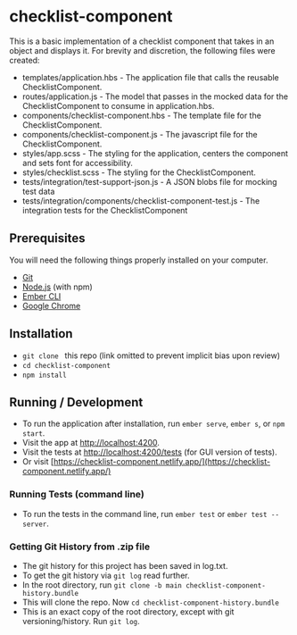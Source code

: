 # checklist-component

This is a basic implementation of a checklist component that takes in an object and displays it. For brevity and discretion, the following files were created:

* templates/application.hbs - The application file that calls the reusable ChecklistComponent.
* routes/application.js - The model that passes in the mocked data for the ChecklistComponent to consume in application.hbs.
* components/checklist-component.hbs - The template file for the ChecklistComponent.
* components/checklist-component.js - The javascript file for the ChecklistComponent.
* styles/app.scss - The styling for the application, centers the component and sets font for accessibility.
* styles/checklist.scss - The styling for the ChecklistComponent.
* tests/integration/test-support-json.js - A JSON blobs file for mocking test data
* tests/integration/components/checklist-component-test.js - The integration tests for the ChecklistComponent

## Prerequisites

You will need the following things properly installed on your computer.

* [Git](https://git-scm.com/)
* [Node.js](https://nodejs.org/) (with npm)
* [Ember CLI](https://ember-cli.com/)
* [Google Chrome](https://google.com/chrome/)

## Installation

* `git clone ` this repo (link omitted to prevent implicit bias upon review)
* `cd checklist-component`
* `npm install`

## Running / Development

* To run the application after installation, run `ember serve`, `ember s`, or `npm start`.
* Visit the app at [http://localhost:4200](http://localhost:4200).
* Visit the tests at [http://localhost:4200/tests](http://localhost:4200/tests) (for GUI version of tests).
* Or visit [https://checklist-component.netlify.app/](https://checklist-component.netlify.app/)

### Running Tests (command line)

* To run the tests in the command line, run `ember test` or `ember test --server`.

### Getting Git History from .zip file

* The git history for this project has been saved in log.txt.
* To get the git history via `git log` read further.
* In the root directory, run `git clone -b main checklist-component-history.bundle`
* This will clone the repo. Now `cd checklist-component-history.bundle`
* This is an exact copy of the root directory, except with git versioning/history. Run `git log`.
